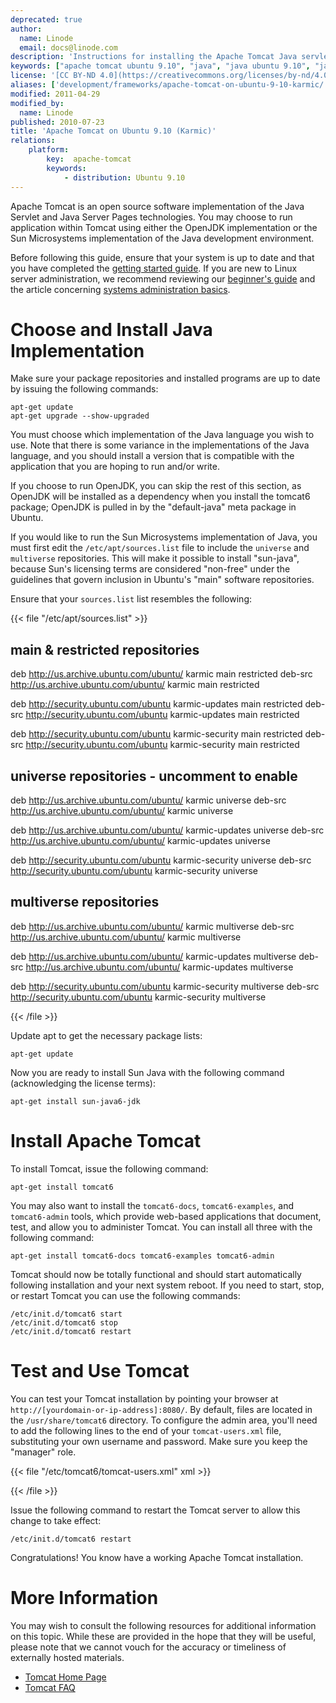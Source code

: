```yaml
---
deprecated: true
author:
  name: Linode
  email: docs@linode.com
description: 'Instructions for installing the Apache Tomcat Java servlet engine on Ubuntu 9.10 (Karmic).'
keywords: ["apache tomcat ubuntu 9.10", "java", "java ubuntu 9.10", "java servlets ubuntu karmic", "java ubuntu"]
license: '[CC BY-ND 4.0](https://creativecommons.org/licenses/by-nd/4.0)'
aliases: ['development/frameworks/apache-tomcat-on-ubuntu-9-10-karmic/','frameworks/apache-tomcat/ubuntu-9-10-karmic/','websites/frameworks/apache-tomcat-on-ubuntu-9-10-karmic/']
modified: 2011-04-29
modified_by:
  name: Linode
published: 2010-07-23
title: 'Apache Tomcat on Ubuntu 9.10 (Karmic)'
relations:
    platform:
        key:  apache-tomcat
        keywords:
            - distribution: Ubuntu 9.10
---
```




Apache Tomcat is an open source software implementation of the Java Servlet and Java Server Pages technologies. You may choose to run application within Tomcat using either the OpenJDK implementation or the Sun Microsystems implementation of the Java development environment.

Before following this guide, ensure that your system is up to date and that you have completed the [getting started guide](/docs/getting-started/). If you are new to Linux server administration, we recommend reviewing our [beginner's guide](/docs/beginners-guide/) and the article concerning [systems administration basics](/docs/using-linux/administration-basics).

# Choose and Install Java Implementation

Make sure your package repositories and installed programs are up to date by issuing the following commands:

    apt-get update
    apt-get upgrade --show-upgraded

You must choose which implementation of the Java language you wish to use. Note that there is some variance in the implementations of the Java language, and you should install a version that is compatible with the application that you are hoping to run and/or write.

If you choose to run OpenJDK, you can skip the rest of this section, as OpenJDK will be installed as a dependency when you install the tomcat6 package; OpenJDK is pulled in by the "default-java" meta package in Ubuntu.

If you would like to run the Sun Microsystems implementation of Java, you must first edit the `/etc/apt/sources.list` file to include the `universe` and `multiverse` repositories. This will make it possible to install "sun-java", because Sun's licensing terms are considered "non-free" under the guidelines that govern inclusion in Ubuntu's "main" software repositories.

Ensure that your `sources.list` list resembles the following:

{{< file "/etc/apt/sources.list" >}}
## main & restricted repositories
deb http://us.archive.ubuntu.com/ubuntu/ karmic main restricted
deb-src http://us.archive.ubuntu.com/ubuntu/ karmic main restricted

deb http://security.ubuntu.com/ubuntu karmic-updates main restricted
deb-src http://security.ubuntu.com/ubuntu karmic-updates main restricted

deb http://security.ubuntu.com/ubuntu karmic-security main restricted
deb-src http://security.ubuntu.com/ubuntu karmic-security main restricted

## universe repositories - uncomment to enable
deb http://us.archive.ubuntu.com/ubuntu/ karmic universe
deb-src http://us.archive.ubuntu.com/ubuntu/ karmic universe

deb http://us.archive.ubuntu.com/ubuntu/ karmic-updates universe
deb-src http://us.archive.ubuntu.com/ubuntu/ karmic-updates universe

deb http://security.ubuntu.com/ubuntu karmic-security universe
deb-src http://security.ubuntu.com/ubuntu karmic-security universe

## multiverse repositories
deb http://us.archive.ubuntu.com/ubuntu/ karmic multiverse
deb-src http://us.archive.ubuntu.com/ubuntu/ karmic multiverse

deb http://us.archive.ubuntu.com/ubuntu/ karmic-updates multiverse
deb-src http://us.archive.ubuntu.com/ubuntu/ karmic-updates multiverse

deb http://security.ubuntu.com/ubuntu karmic-security multiverse
deb-src http://security.ubuntu.com/ubuntu karmic-security multiverse

{{< /file >}}


Update apt to get the necessary package lists:

    apt-get update

Now you are ready to install Sun Java with the following command (acknowledging the license terms):

    apt-get install sun-java6-jdk

# Install Apache Tomcat

To install Tomcat, issue the following command:

    apt-get install tomcat6

You may also want to install the `tomcat6-docs`, `tomcat6-examples`, and `tomcat6-admin` tools, which provide web-based applications that document, test, and allow you to administer Tomcat. You can install all three with the following command:

    apt-get install tomcat6-docs tomcat6-examples tomcat6-admin

Tomcat should now be totally functional and should start automatically following installation and your next system reboot. If you need to start, stop, or restart Tomcat you can use the following commands:

    /etc/init.d/tomcat6 start
    /etc/init.d/tomcat6 stop
    /etc/init.d/tomcat6 restart

# Test and Use Tomcat

You can test your Tomcat installation by pointing your browser at `http://[yourdomain-or-ip-address]:8080/`. By default, files are located in the `/usr/share/tomcat6` directory. To configure the admin area, you'll need to add the following lines to the end of your `tomcat-users.xml` file, substituting your own username and password. Make sure you keep the "manager" role.

{{< file "/etc/tomcat6/tomcat-users.xml" xml >}}
<role rolename="manager"/>
<user username="tomcat" password="s3cret" roles="manager"/>

{{< /file >}}


Issue the following command to restart the Tomcat server to allow this change to take effect:

    /etc/init.d/tomcat6 restart

Congratulations! You know have a working Apache Tomcat installation.

# More Information

You may wish to consult the following resources for additional information on this topic. While these are provided in the hope that they will be useful, please note that we cannot vouch for the accuracy or timeliness of externally hosted materials.

- [Tomcat Home Page](http://tomcat.apache.org/)
- [Tomcat FAQ](http://wiki.apache.org/tomcat/FAQ)



